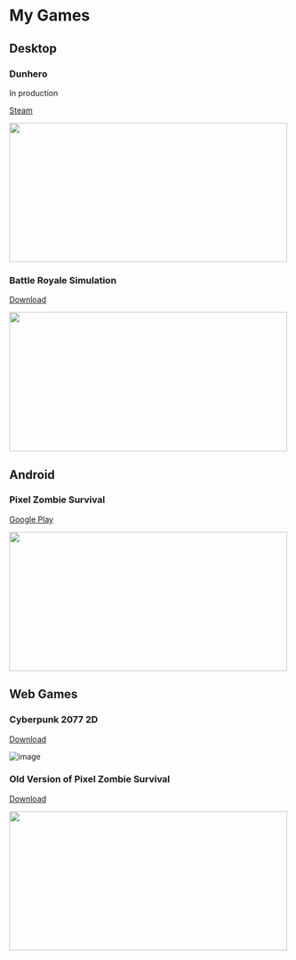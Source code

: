 # My Games

## Desktop


### Dunhero
In production

[Steam](https://bit.ly/DunHero) 

<img src="https://user-images.githubusercontent.com/56999262/236939247-a2d4b449-97bf-4c04-8f8a-5bd565e71068.png" width="500" height="250"> 

### Battle Royale Simulation
[Download](https://github.com/KacperGra/Youtube-Battle-Royale/releases/tag/Build)

<img src="https://user-images.githubusercontent.com/56999262/236934919-bbd56126-20be-428b-951c-ee5a481588de.png" width="500" height="250">


## Android
### Pixel Zombie Survival
[Google Play](https://play.google.com/store/apps/details?id=com.KDApps.PixelZombieSurvival)

<img src="https://user-images.githubusercontent.com/56999262/236935184-d940202d-0ff5-472a-9773-09b70a8cb991.png" width="500" height="250">


## Web Games
### Cyberpunk 2077 2D
[Download](https://devkacper.itch.io/cyberpunk-2077-2d)

![image](https://user-images.githubusercontent.com/56999262/236938731-27ac1a27-a850-4db4-ad47-88b50e7b2326.png)


### Old Version of Pixel Zombie Survival
[Download](https://devkacper.itch.io/zombie-survival)

<img src="https://user-images.githubusercontent.com/56999262/236935417-da43278b-9fbf-4bfa-9ca9-fbab80a710a3.png" width="500" height="250">
